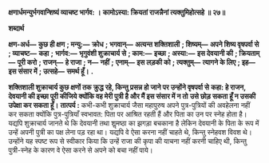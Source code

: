 **क्षणार्धमन्युर्भगवान्शिष्यं व्याचष्ट भार्गव: ।** **कामोऽस्या: क्रियतां राजन्नैनां त्यक्तुमिहोत्सहे ॥ २७॥** 

**शब्दार्थ** 

**क्षण-अर्ध—** **कुछ ही क्षण** **; मन्यु:—** **क्रोध** **; भगवान्—** **अत्यन्त शक्तिशाली** **; शिष्यम्—** **अपने शिष्य वृषपर्वा से** **; व्याचष्ट—** **कहा** **;** **भार्गव:—** **भृगुवंशी शुक्राचार्य से** **; काम:—** **इच्छा** **; अस्या:—** **इस देवयानी की** **; क्रियताम्—** **पूरी करो** **; राजन्—** **हे राजा** **; न—** **नहीं** **;** **एनाम्—** **इस लड़की को** **; त्यक्तुम्—** **त्यागने के लिए** **; इह—** **इस संसार में** **; उत्सहे—** **समर्थ हूँ।** **.** 

**शक्तिशाली शुक्राचार्य कुछ क्षणों तक क्रुद्ध रहे, किन्तु प्रसन्न हो जाने पर उन्होंने वृषपर्वा से** **कहा: हे राजन, देवयानी की इच्छा पूरी कीजिये क्योंकि वह मेरी पुत्री है और मैं इस संसार में न तो** **उसे छोड़ सकता हूँ न उसकी उपेक्षा कर सकता हूँ।** **तात्पर्य :** कभी-कभी शुक्राचार्य जैसा महापुरुष अपने पुत्र-पुत्रियों की अवहेलना नहीं कर सकता क्योंकि पुत्र-पुत्रियाँ स्वभावत: पिता पर आश्रित रहती हैं और पिता का उन पर स्नेह होता है। यद्यपि शुक्राचार्य जानते थे कि देवयानी तथा शॢमष्ठा का झगड़ा बचकाना है लेकिन देवयानी के पिता के रूप में उन्हें अपनी पुत्री का पक्ष लेना पड़ रहा था। यद्यपि वे ऐसा करना नहीं चाहते थे, किन्तु स्नेहवश विवश थे। उन्होंने यह स्पष्ट रूप से स्वीकार किया कि उन्हें राजा की कृपा की याचना नहीं करनी चाहिए थी, किन्तु पुत्री-स्नेह के कारण वे ऐसा करने से अपने को बचा नहीं पाये।  